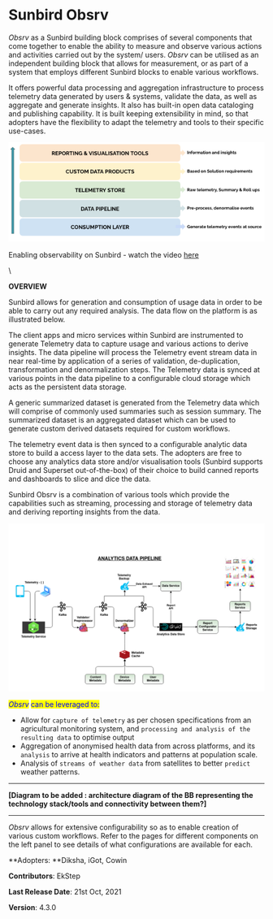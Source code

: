 # Sunbird Obsrv

_Obsrv_ as a Sunbird building block comprises of several components that come together to enable the ability to measure and observe various actions and activities carried out by the system/ users. _Obsrv_ can be utilised as an independent building block that allows for measurement, or as part of a system that employs different Sunbird blocks to enable  various workflows.&#x20;

It offers powerful data processing and aggregation infrastructure to process telemetry data generated by users & systems, validate the data, as well as aggregate and generate insights. It also has built-in open data cataloging and publishing capability. It is built keeping extensibility in mind, so that adopters have the flexibility to adapt the telemetry and tools to their specific use-cases.



![](<.gitbook/assets/data flow.png>)



Enabling observability on Sunbird - watch the video [here](https://www.youtube.com/watch?v=ldK4IJeE4X8)

\


**OVERVIEW**

Sunbird allows for generation and consumption of usage data in order to be able to carry out any required analysis. The data flow on the platform is as illustrated below.



The client apps and micro services within Sunbird are instrumented to generate Telemetry data to capture usage and various actions to derive insights. The data pipeline will process the Telemetry event stream data in near real-time by application of a series of validation, de-duplication, transformation and denormalization steps. The Telemetry data is synced at various points in the data pipeline to a configurable cloud storage which acts as the persistent data storage.

A generic summarized dataset is generated from the Telemetry data which will comprise of commonly used summaries such as session summary. The summarized dataset is an aggregated dataset which can be used to generate custom derived datasets required for custom workflows.

The telemetry event data is then synced to a configurable analytic data store to build a access layer to the data sets. The adopters are free to choose any analytics data store and/or visualisation tools (Sunbird supports Druid and Superset out-of-the-box) of their choice to build canned reports and dashboards to slice and dice the data.

Sunbird Obsrv is a combination of various tools which provide the capabilities such as streaming, processing and storage of telemetry data and deriving reporting insights from the data.

![Data analytics architecture](<.gitbook/assets/DataPipeline BB HighLevel Diagram.png>)

&#x20;

_<mark style="color:blue;">Obsrv</mark>_ <mark style="color:blue;">can be leveraged to:</mark>

* Allow for `capture of telemetry` as per chosen specifications from an agricultural monitoring system, and `processing and analysis of the resulting data` to optimise output
* Aggregation of anonymised health data from across platforms, and its `analysis` to arrive at health indicators and patterns at population scale.&#x20;
* Analysis of `streams of weather data` from satellites to better `predict` weather patterns.

****

**\[Diagram to be added : architecture diagram of the BB representing the technology stack/tools and connectivity between them?]**

****

_Obsrv_ allows for extensive configurability so as to enable creation of various custom workflows. Refer to the pages for different components on the left panel to see details of what configurations are available for each.



**Adopters: **Diksha, iGot, Cowin

**Contributors**: EkStep

**Last Release Date**: 21st Oct, 2021

**Version**: 4.3.0


